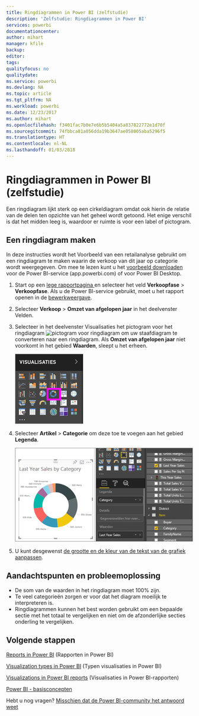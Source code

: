 ```yaml
---
title: Ringdiagrammen in Power BI (zelfstudie)
description: 'Zelfstudie: Ringdiagrammen in Power BI'
services: powerbi
documentationcenter: 
author: mihart
manager: kfile
backup: 
editor: 
tags: 
qualityfocus: no
qualitydate: 
ms.service: powerbi
ms.devlang: NA
ms.topic: article
ms.tgt_pltfrm: NA
ms.workload: powerbi
ms.date: 12/23/2017
ms.author: mihart
ms.openlocfilehash: f3401fac7b0e7e6b5b5404a5a837822772e1d70f
ms.sourcegitcommit: 74fbbca81a056dda19b3647ae058005aba5296f5
ms.translationtype: HT
ms.contentlocale: nl-NL
ms.lasthandoff: 01/03/2018
---
```

# <a name="doughnut-charts-in-power-bi-tutorial"></a>Ringdiagrammen in Power BI (zelfstudie)
Een ringdiagram lijkt sterk op een cirkeldiagram omdat ook hierin de relatie van de delen ten opzichte van het geheel wordt getoond. Het enige verschil is dat het midden leeg is, waardoor er ruimte is voor een label of pictogram.

## <a name="create-a-doughnut-chart"></a>Een ringdiagram maken
In deze instructies wordt het Voorbeeld van een retailanalyse gebruikt om een ringdiagram te maken waarin de verkoop van dit jaar op categorie wordt weergegeven. Om mee te lezen kunt u het [voorbeeld downloaden](sample-datasets.md) voor de Power BI-service (app.powerbi.com) of voor Power BI Desktop.

1. Start op een [lege rapportpagina ](power-bi-report-add-page.md) en selecteer het veld **Verkoopfase** \> **Verkoopfase**. Als u de Power BI-service gebruikt, moet u het rapport openen in de [bewerkweergave](service-interact-with-a-report-in-editing-view.md).

2. Selecteer **Verkoop** \> **Omzet van afgelopen jaar** in het deelvenster Velden.  
   
3. Selecteer in het deelvenster Visualisaties het pictogram voor het ringdiagram ![pictogram voor ringdiagram]() om uw staafdiagram te converteren naar een ringdiagram. Als **Omzet van afgelopen jaar** niet voorkomt in het gebied **Waarden**, sleept u het erheen.
     
   ![](media/power-bi-visualization-doughnut-charts/power-bi-doughnut-chart.png)

4. Selecteer **Artikel** \> **Categorie** om deze toe te voegen aan het gebied **Legenda**. 
     
    ![](media/power-bi-visualization-doughnut-charts/power-bi-doughnut-done.png)

5. U kunt desgewenst [de grootte en de kleur van de tekst van de grafiek aanpassen](power-bi-visualization-customize-title-background-and-legend.md). 

## <a name="considerations-and-troubleshooting"></a>Aandachtspunten en probleemoplossing
* De som van de waarden in het ringdiagram moet 100% zijn.
* Te veel categorieën zorgen er voor dat het diagram moeilijk te interpreteren is.
* Ringdiagrammen kunnen het best worden gebruikt om een bepaalde sectie met het totaal te vergelijken en niet om de afzonderlijke secties onderling te vergelijken. 

## <a name="next-steps"></a>Volgende stappen
[Reports in Power BI](service-reports.md) (Rapporten in Power BI)

[Visualization types in Power BI](power-bi-visualization-types-for-reports-and-q-and-a.md) (Typen visualisaties in Power BI)

[Visualizations in Power BI reports](power-bi-report-visualizations.md) (Visualisaties in Power BI-rapporten)

[Power BI - basisconcepten](service-basic-concepts.md)

Hebt u nog vragen? [Misschien dat de Power BI-community het antwoord weet](http://community.powerbi.com/)

